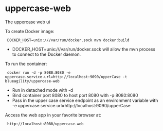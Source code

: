 # uppercase-web
The uppercase web ui

To create Docker image:

     DOCKER_HOST=unix:///var/run/docker.sock mvn docker:build

* DOCKER_HOST=unix:///var/run/docker.sock will allow the mvn process to connect to the Docker daemon.

To run the container:

     docker run -d -p 8080:8080 -e uppercase.service.url=http://localhost:9090/upperCase -t blueagility/uppercase-web

* Run in detached mode with -d
* Bind container port 8080 to host port 8080 with -p 8080:8080
* Pass in the upper case service endpoint as an environment variable with -e uppercase.service.url=http://localhost:9090/upperCase

Access the web app in your favorite browser at:

     http://localhost:8080/uppercase-web

     